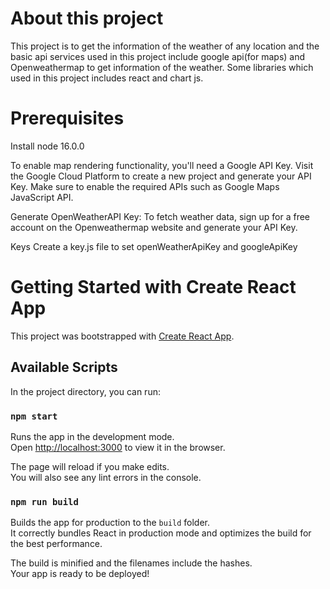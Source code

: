 # About this project

This project is to get the information of the weather of any location and the basic api services used in this project include google api(for maps) and Openweathermap to get information of the weather. Some libraries which used in this project includes react and chart js.

# Prerequisites

Install node 16.0.0

To enable map rendering functionality, you'll need a Google API Key. Visit the Google Cloud Platform to create a new project and generate your API Key. Make sure to enable the required APIs such as Google Maps JavaScript API.

Generate OpenWeatherAPI Key:
To fetch weather data, sign up for a free account on the Openweathermap website and generate your API Key.

Keys
Create a key.js file to set openWeatherApiKey and googleApiKey

# Getting Started with Create React App

This project was bootstrapped with [Create React App](https://github.com/facebook/create-react-app).

## Available Scripts

In the project directory, you can run:

### `npm start`

Runs the app in the development mode.\
Open [http://localhost:3000](http://localhost:3000) to view it in the browser.

The page will reload if you make edits.\
You will also see any lint errors in the console.

### `npm run build`

Builds the app for production to the `build` folder.\
It correctly bundles React in production mode and optimizes the build for the best performance.

The build is minified and the filenames include the hashes.\
Your app is ready to be deployed!


